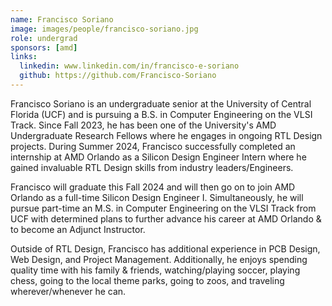 ```yaml
---
name: Francisco Soriano
image: images/people/francisco-soriano.jpg
role: undergrad
sponsors: [amd]
links:
  linkedin: www.linkedin.com/in/francisco-e-soriano
  github: https://github.com/Francisco-Soriano
---
```


Francisco Soriano is an undergraduate senior at the University of Central Florida (UCF) and is pursuing a B.S. in Computer Engineering on the VLSI Track. Since Fall 2023, he has been one of the University's AMD Undergraduate Research Fellows where he engages in ongoing RTL Design projects. During Summer 2024, Francisco successfully completed an internship at AMD Orlando as a Silicon Design Engineer Intern where he gained invaluable RTL Design skills from industry leaders/Engineers.

Francisco will graduate this Fall 2024 and will then go on to join AMD Orlando as a full-time Silicon Design Engineer I. Simultaneously, he will pursue part-time an M.S. in Computer Engineering on the VLSI Track from UCF with determined plans to further advance his career at AMD Orlando & to become an Adjunct Instructor.

Outside of RTL Design, Francisco has additional experience in PCB Design, Web Design, and Project Management. Additionally, he enjoys spending quality time with his family & friends, watching/playing soccer, playing chess, going to the local theme parks, going to zoos, and traveling wherever/whenever he can.